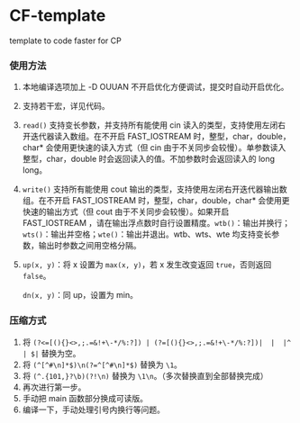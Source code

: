 # CF-template
template to code faster for CP

### 使用方法

1. 本地编译选项加上 -D OUUAN 不开启优化方便调试，提交时自动开启优化。

2. 支持若干宏，详见代码。

3. `read()` 支持变长参数，并支持所有能使用 cin 读入的类型，支持使用左闭右开迭代器读入数组。在不开启 FAST_IOSTREAM 时，整型，char，double，char* 会使用更快速的读入方式（但 cin 由于不关同步会较慢）。单参数读入整型，char，double 时会返回读入的值。不加参数时会返回读入的 long long。

4. `write()` 支持所有能使用 cout 输出的类型，支持使用左闭右开迭代器输出数组。在不开启 FAST_IOSTREAM 时，整型，char，double，char* 会使用更快速的输出方式（但 cout 由于不关同步会较慢）。如果开启 FAST_IOSTREAM ，请在输出浮点数时自行设置精度。`wtb()`：输出并换行；`wts()`：输出并空格；`wte()`：输出并退出。wtb、wts、wte 均支持变长参数，输出时参数之间用空格分隔。

5. `up(x, y)`：将 x 设置为 `max(x, y)`，若 x 发生改变返回 `true`，否则返回 `false`。

   `dn(x, y)`：同 up，设置为 min。

### 压缩方式

1. 将 `(?<=[(){}<>,;.=&!+\-*/%:?]) | (?=[(){}<>,;.=&!+\-*/%:?])|  |	|^ | $|` 替换为空。
2. 将 `(^[^#\n]*$)\n(?=^[^#\n]*$)` 替换为 `\1`。
3. 将 `(^.{101,}?\b)(?!\n)` 替换为 `\1\n`。（多次替换直到全部替换完成）
4. 再次进行第一步。
5. 手动把 main 函数部分换成可读版。
6. 编译一下，手动处理引号内换行等问题。